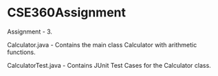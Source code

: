 # CSE360Assignment
Assignment - 3.

Calculator.java - Contains the main class Calculator with arithmetic functions.

CalculatorTest.java - Contains JUnit Test Cases for the Calculator class.

